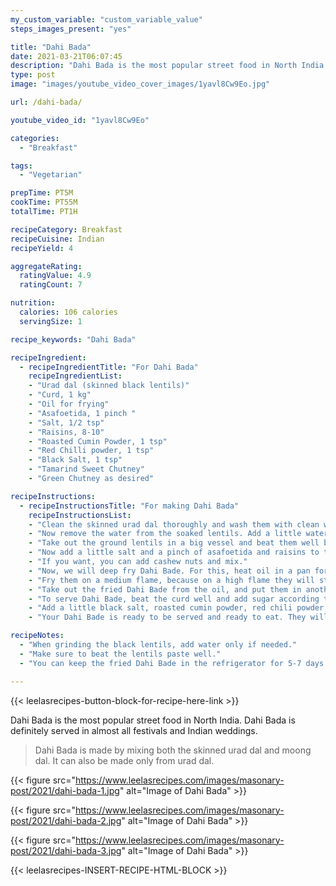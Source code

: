 ```yaml
---
my_custom_variable: "custom_variable_value"
steps_images_present: "yes"

title: "Dahi Bada"
date: 2021-03-21T06:07:45
description: "Dahi Bada is the most popular street food in North India. Dahi Bada is definitely served in almost all festivals and Indian weddings."
type: post
image: "images/youtube_video_cover_images/1yavl8Cw9Eo.jpg"

url: /dahi-bada/

youtube_video_id: "1yavl8Cw9Eo"

categories: 
  - "Breakfast"

tags:
  - "Vegetarian"

prepTime: PT5M
cookTime: PT55M
totalTime: PT1H

recipeCategory: Breakfast
recipeCuisine: Indian
recipeYield: 4

aggregateRating:
  ratingValue: 4.9
  ratingCount: 7

nutrition:
  calories: 106 calories
  servingSize: 1

recipe_keywords: "Dahi Bada"

recipeIngredient:
  - recipeIngredientTitle: "For Dahi Bada"
    recipeIngredientList:
    - "Urad dal (skinned black lentils)"
    - "Curd, 1 kg" 
    - "Oil for frying" 
    - "Asafoetida, 1 pinch " 
    - "Salt, 1/2 tsp" 
    - "Raisins, 8-10" 
    - "Roasted Cumin Powder, 1 tsp" 
    - "Red Chilli powder, 1 tsp" 
    - "Black Salt, 1 tsp" 
    - "Tamarind Sweet Chutney" 
    - "Green Chutney as desired" 

recipeInstructions:
  - recipeInstructionsTitle: "For making Dahi Bada"
    recipeInstructionsList:
    - "Clean the skinned urad dal thoroughly and wash them with clean water two to three times and soak it for 3 to 4 hours." 
    - "Now remove the water from the soaked lentils. Add a little water and grind it coarsely in the mixer jar." 
    - "Take out the ground lentils in a big vessel and beat them well by hand." 
    - "Now add a little salt and a pinch of asafoetida and raisins to the mixture." 
    - "If you want, you can add cashew nuts and mix." 
    - "Now, we will deep fry Dahi Bade. For this, heat oil in a pan for deep frying. When the oil is hot, fry Dahi Bade in it." 
    - "Fry them on a medium flame, because on a high flame they will start burning from above and they will remain raw from inside. Fry them till they become golden." 
    - "Take out the fried Dahi Bade from the oil, and put them in another pot containing hot water with a mix of asafoetida and salt. After 10 minutes, remove them from the water and squeeze the water with light hands." 
    - "To serve Dahi Bade, beat the curd well and add sugar according to your taste. Now put the Dahi Bade in a serving plate and put curd on it."
    - "Add a little black salt, roasted cumin powder, red chili powder, and sweet tamarind chutney." 
    - "Your Dahi Bade is ready to be served and ready to eat. They will come out very soft and tasty." 

recipeNotes:
  - "When grinding the black lentils, add water only if needed." 
  - "Make sure to beat the lentils paste well." 
  - "You can keep the fried Dahi Bade in the refrigerator for 5-7 days." 

---
```


{{< leelasrecipes-button-block-for-recipe-here-link >}}

Dahi Bada is the most popular street food in North India. Dahi Bada is definitely served in almost all festivals and Indian weddings.

> Dahi Bada is made by mixing both the skinned urad dal and moong dal. It can also be made only from urad dal.


{{< figure src="https://www.leelasrecipes.com/images/masonary-post/2021/dahi-bada-1.jpg" alt="Image of Dahi Bada" >}}

{{< figure src="https://www.leelasrecipes.com/images/masonary-post/2021/dahi-bada-2.jpg" alt="Image of Dahi Bada" >}}

{{< figure src="https://www.leelasrecipes.com/images/masonary-post/2021/dahi-bada-3.jpg" alt="Image of Dahi Bada" >}}

{{< leelasrecipes-INSERT-RECIPE-HTML-BLOCK >}}

